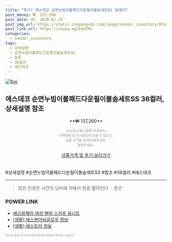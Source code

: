 ```yaml
--- 
title: "특가! 에스데코 순면누빔이불패드다운필이불솜세트SS 36컬러" 
post_money: ₩. 137,260 
post_date: dt. 2020.01.29 
post_img_url: https://static.coupangcdn.com/image/vendor_inventory/0fa7/57ba91de84a11ae29690418055cb79d543d219da620c7bed05d1fc4c75e9.jpg 
post_link_url: https://coupa.ng/bnGfMv 
categories: 
  - vendor_inventory 
tags: 
  - 상세설명 
  - 순면누빔이불패드다운필이불솜세트SS 
  - 참조 
  - 36컬러 
  - 에스데코 
--- 
```

[![foo](https://static.coupangcdn.com/image/vendor_inventory/0fa7/57ba91de84a11ae29690418055cb79d543d219da620c7bed05d1fc4c75e9.jpg)](https://coupa.ng/bnGfMv) 

## 에스데코 순면누빔이불패드다운필이불솜세트SS 36컬러, 상세설명 참조 
<p style="text-align: center;">**₩ 137,260**</p> 
<p style="text-align: center;"><span style="color: #898c8f; font-family: Georgia,Times,serif; font-size: 0.75em;">2020년01월29일에 작성되어, <br>가격변동 및 추가할인이 있을 수 있으니,<br> 상품 가격을 꼭!확인해주세요.<br>행복하세요~</span> 
</p>	 
<div markdown="0" style="text-align: center;"><a href="https://coupa.ng/bnGfMv" class="btn btn--success">상품가격 및 후기 보러가기</a></div> 
<br><br> 
  #상세설명 #순면누빔이불패드다운필이불솜세트SS #참조 #36컬러 #에스데코 
<hr> 

> 많은 인생은 시간의 낭비에 의해서 한층 짧아진다. - 존슨 


### POWER LINK

* <a href="https://blog.naver.com/santokki14/221784430190" target="_blank">에스랑제이 여성 쁘띠 스카프 유니트</a>
* <a href="https://blog.naver.com/fasyy4321/221770406931" target="_blank"> [생활] 에스쁘아비글로우 정보 </a>
* <a href="https://blog.naver.com/fasyy4321/221765164858" target="_blank"> [생활] 에스트라 정보 </a>

<span style="color: #898c8f; font-family: Georgia,Times,serif; font-size: 0.55em;">파트너스활동으로 작성자에게 일정액의 커미션이 제공될수 있습니다.</span> 
